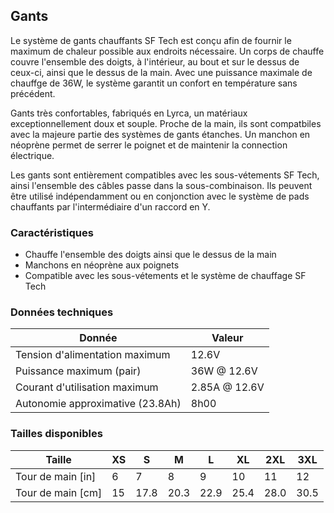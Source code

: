 ## Gants

Le système de gants chauffants SF Tech est conçu afin de fournir le maximum de chaleur possible aux endroits nécessaire. Un corps de chauffe couvre l'ensemble des doigts, à l'intérieur, au bout et sur le dessus de ceux-ci, ainsi que le dessus de la main. Avec une puissance maximale de chauffge de 36W, le système garantit un confort en température sans précédent.

Gants très confortables, fabriqués en Lyrca, un matériaux exceptionnellement doux et souple. Proche de la main, ils sont compatbiles avec la majeure partie des systèmes de gants étanches. Un manchon en néoprène permet de serrer le poignet et de maintenir la connection électrique.

Les gants sont entièrement compatibles avec les sous-vétements SF Tech, ainsi l'ensemble des câbles passe dans la sous-combinaison. Ils peuvent être utilisé indépendamment ou en conjonction avec le système de pads chauffants par l'intermédiaire d'un raccord en Y.

### Caractéristiques

- Chauffe l'ensemble des doigts ainsi que le dessus de la main
- Manchons en néoprène aux poignets
- Compatible avec les sous-vétements et le système de chauffage SF Tech

### Données techniques 

| Donnée                           | Valeur        |
| -------------------------------- | ------------- |
| Tension d'alimentation maximum   | 12.6V         |
| Puissance maximum (pair)         | 36W @ 12.6V   |
| Courant d'utilisation maximum    | 2.85A @ 12.6V |
| Autonomie approximative (23.8Ah) | 8h00          |

### Tailles disponibles

| Taille            | XS   | S    | M    | L    | XL   | 2XL  | 3XL  |
| ----------------- | ---- | ---- | ---- | ---- | ---- | ---- | ---- |
| Tour de main [in] | 6    | 7    | 8    | 9    | 10   | 11   | 12   |
| Tour de main [cm] | 15   | 17.8 | 20.3 | 22.9 | 25.4 | 28.0 | 30.5 |



